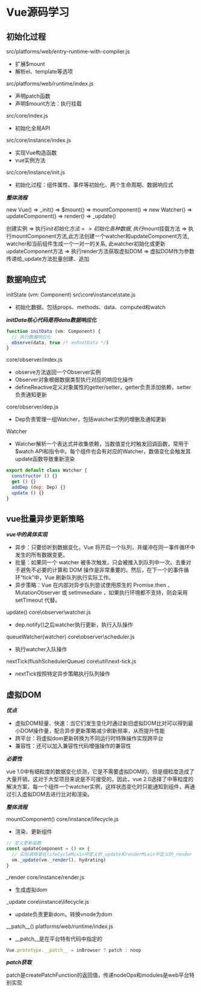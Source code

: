 # Vue源码学习

## 初始化过程

src/platforms/web/entry-runtime-with-compiler.js
- 扩展$mount
- 解析el、template等选项

src/platforms/web/runtime/index.js
- 声明patch函数
- 声明$mount方法：执行挂载

src/core/index.js
- 初始化全局API

src/core/instance/index.js
- 实现Vue构造函数
- vue实例方法

src/core/instance/init.js
- 初始化过程：组件属性、事件等初始化、两个生命周期、数据响应式

***整体流程***

new Vue() => _init() => $mount() => mountComponent() => 
new Watcher() => updateComponent() => render() => _update()

创建实例 => 执行$init初始化方法 => 初始化各种数据,执行$mount挂载方法 => 执行mountComponent方法,此方法创建一个watcher和updateComponent方法, watcher和当前组件生成一个一对一的关系, 此watcher初始化或更新updateComponent方法 => 执行render方法获取虚拟DOM => 虚拟DOM作为参数传递给_update方法批量创建、追加

## 数据响应式

initState (vm: Component) src\core\instance\state.js
- 初始化数据，包括props、methods、data、computed和watch

***initData核心代码是将data数据响应化***

```javascript
function initData (vm: Component) { 
  // 执行数据响应化 
  observe(data, true /* asRootData */) 
}
```

core/observer/index.js
- observe方法返回一个Observer实例
- Observer对象根据数据类型执行对应的响应化操作
- defineReactive定义对象属性的getter/setter，getter负责添加依赖，setter负责通知更新

core/observer/dep.js
- Dep负责管理一组Watcher，包括watcher实例的增删及通知更新

Watcher
- Watcher解析一个表达式并收集依赖，当数值变化时触发回调函数，常用于$watch API和指令中。每个组件也会有对应的Watcher，数值变化会触发其update函数导致重新渲染

```javascript
export default class Watcher { 
  constructor () {} 
  get () {} 
  addDep (dep: Dep) {} 
  update () {} 
}
```

## vue批量异步更新策略

***vue中的具体实现***
- 异步：只要侦听到数据变化，Vue 将开启⼀个队列，并缓冲在同⼀事件循环中发⽣的所有数据变更。
- 批量：如果同⼀个 watcher 被多次触发，只会被推⼊到队列中⼀次。去重对于避免不必要的计算和 DOM 操作是⾮常重要的。然后，在下⼀个的事件循环“tick”中，Vue 刷新队列执⾏实际⼯作。
- 异步策略：Vue 在内部对异步队列尝试使⽤原⽣的 Promise.then 、 MutationObserver 或 setImmediate ，如果执⾏环境都不⽀持，则会采⽤ setTimeout 代替。

update() core\observer\watcher.js
- dep.notify()之后watcher执⾏更新，执⾏⼊队操作

queueWatcher(watcher) core\observer\scheduler.js
- 执行watcher入队操作

nextTick(flushSchedulerQueue) core\util\next-tick.js
- nextTick按照特定异步策略执⾏队列操作

## 虚拟DOM

***优点***
- 虚拟DOM轻量、快速：当它们发⽣变化时通过新旧虚拟DOM⽐对可以得到最⼩DOM操作量，配合异步更新策略减少刷新频率，从⽽提升性能
- 跨平台：将虚拟dom更新转换为不同运⾏时特殊操作实现跨平台
- 兼容性：还可以加⼊兼容性代码增强操作的兼容性

***必要性***

vue 1.0中有细粒度的数据变化侦测，它是不需要虚拟DOM的，但是细粒度造成了⼤量开销，这对于⼤型项⽬来说是不可接受的。因此，vue 2.0选择了中等粒度的解决⽅案，每⼀个组件⼀个watcher实例，这样状态变化时只能通知到组件，再通过引⼊虚拟DOM去进⾏⽐对和渲染。

***整体流程***

mountComponent() core/instance/lifecycle.js
- 渲染、更新组件

```javascript
// 定义更新函数
const updateComponent = () => {
  // 实际调⽤是在lifeCycleMixin中定义的_update和renderMixin中定义的_render
  vm._update(vm._render(), hydrating) 
}
```

\_render core/instance/render.js
- 生成虚拟dom

\_update core\instance\lifecycle.js
- update负责更新dom，转换vnode为dom

\_\_patch\_\_() platforms/web/runtime/index.js
- \_\_patch\_\_是在平台特有代码中指定的

```javascript
Vue.prototype.__patch__ = inBrowser ? patch : noop
```

***patch获取***

patch是createPatchFunction的返回值，传递nodeOps和modules是web平台特别实现
